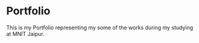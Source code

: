 # Portfolio
This is my Portfolio representing my some of the works during my studying at MNIT Jaipur.
